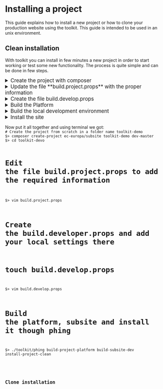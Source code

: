 # Installing a project
This guide explains how to install a new project or how to 
clone your production website using the toolkit. This guide is intended to be
used in an unix environment.

## Clean installation
With toolkit you can install in few minutes a new project in order to start working
or test some new functionality. The process is quite simple and can be done in
few steps.

<big>
<details>
    <summary>Create the project with composer</summary>
    <p>Toolkit provide a package to make all process easier</p>
    <code>
    composer create-project ec-europa/subsite toolkit-demo dev-master
    </code>
</details>
<details>
    <summary>Update the file **build.project.props** with the proper information</summary>
    <p>Toolkit provide a package to make all process easier</p>
    
    <code>
    $ composer create-project ec-europa/subsite toolkit-demo dev-master
    <code>

    Example of build.project.props
    <code>
    # Subsite configuration.
    # ----------------------
    project.id = toolkit-demo
    project.name = Toolkit Demo
    project.url.production = http://toolkit-demo.com

    # Platform configuration.
    # -----------------------
    profile = multisite_drupal_standard
    platform.package.version = 2.3
    </code>
</details>
<details>
    <summary>Create the file build.develop.props</summary>
    <p>
    This file should include your local environment
    information like: data connection, website url and others. This file should **never
    be commited to repository**, it is intended to hold private information that should
    not be shared.

    <code>
    project.url.base = http://vs-nxte-santosj.net1.cec.eu.int/coolsite

    db.password = <your-database-password-here>
    db.her create-project ec-europa/subsite toolkit-demo dev-master
    </code>
    </p>
</details>
<details>
    <summary>Build the Platform</summary>
    <p>Toolkit provide a phing target to build platform
    <code>
    $ ./toolkit/phing build-project-platform
    </code>
    </p>
</details>
<details>
    <summary>Build the local development environment</summary>
    <p>Toolkit provide a phing target to build your project
    <code>
    $ ./toolkit/phing build-subsite-dev 
    </code>
    </p>
</details>
<details>
    <summary>Install the site</summary>
    <p>
    Toolkit provide a phing target to install your drupal project
    <code>
    $ ./toolkit/phing install-project-clean
    </code>
    </p>
</details>

</big>

<p>
Now put it all together and using terminal we got:
<code>
# Create the project from scratch in a folder name toolkit-demo
$> composer create-project ec-europa/subsite toolkit-demo dev-master
$> cd toolkit-devo

# Edit the file build.project.props to add the required information 
$> vim build.project.props

# Create the build.developer.props and add your local settings there
# touch build.develop.props
$> vim build.develop.props

# Build the platform, subsite and install it though phing
$> ./toolkit/phing build-project-platform build-subsite-dev install-project-clean
<code>
</p>

## Clone installation
